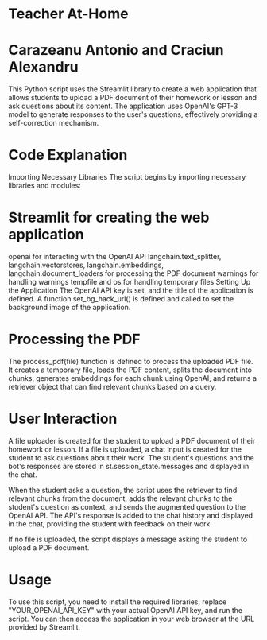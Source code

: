 # Teacher At-Home #

# Carazeanu Antonio and Craciun Alexandru #

This Python script uses the Streamlit library to create a web application that allows students to upload a PDF document of their homework or lesson and ask questions about its content. The application uses OpenAI's GPT-3 model to generate responses to the user's questions, effectively providing a self-correction mechanism.

# Code Explanation #

Importing Necessary Libraries
The script begins by importing necessary libraries and modules:

# Streamlit for creating the web application #

openai for interacting with the OpenAI API
langchain.text_splitter, langchain.vectorstores, langchain.embeddings, langchain.document_loaders for processing the PDF document
warnings for handling warnings
tempfile and os for handling temporary files
Setting Up the Application
The OpenAI API key is set, and the title of the application is defined. A function set_bg_hack_url() is defined and called to set the background image of the application.

# Processing the PDF #

The process_pdf(file) function is defined to process the uploaded PDF file. It creates a temporary file, loads the PDF content, splits the document into chunks, generates embeddings for each chunk using OpenAI, and returns a retriever object that can find relevant chunks based on a query.

# User Interaction #

A file uploader is created for the student to upload a PDF document of their homework or lesson. If a file is uploaded, a chat input is created for the student to ask questions about their work. The student's questions and the bot's responses are stored in st.session_state.messages and displayed in the chat.

When the student asks a question, the script uses the retriever to find relevant chunks from the document, adds the relevant chunks to the student's question as context, and sends the augmented question to the OpenAI API. The API's response is added to the chat history and displayed in the chat, providing the student with feedback on their work.

If no file is uploaded, the script displays a message asking the student to upload a PDF document.

# Usage #

To use this script, you need to install the required libraries, replace "YOUR_OPENAI_API_KEY" with your actual OpenAI API key, and run the script. You can then access the application in your web browser at the URL provided by Streamlit.
